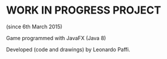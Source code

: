 # WORK IN PROGRESS PROJECT 
(since 6th March 2015)

Game programmed with JavaFX (Java 8)

Developed (code and drawings) by Leonardo Paffi.
